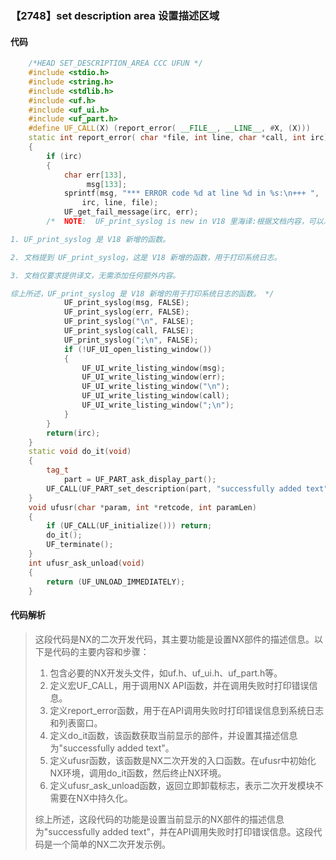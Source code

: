 ### 【2748】set description area 设置描述区域

#### 代码

```cpp
    /*HEAD SET_DESCRIPTION_AREA CCC UFUN */  
    #include <stdio.h>   
    #include <string.h>   
    #include <stdlib.h>   
    #include <uf.h>   
    #include <uf_ui.h>   
    #include <uf_part.h>   
    #define UF_CALL(X) (report_error( __FILE__, __LINE__, #X, (X)))  
    static int report_error( char *file, int line, char *call, int irc)  
    {  
        if (irc)  
        {  
            char err[133],  
                 msg[133];  
            sprintf(msg, "*** ERROR code %d at line %d in %s:\n+++ ",  
                irc, line, file);  
            UF_get_fail_message(irc, err);  
        /*  NOTE:  UF_print_syslog is new in V18 里海译:根据文档内容，可以总结如下：

1. UF_print_syslog 是 V18 新增的函数。

2. 文档提到 UF_print_syslog，这是 V18 新增的函数，用于打印系统日志。

3. 文档仅要求提供译文，无需添加任何额外内容。

综上所述，UF_print_syslog 是 V18 新增的用于打印系统日志的函数。 */  
            UF_print_syslog(msg, FALSE);  
            UF_print_syslog(err, FALSE);  
            UF_print_syslog("\n", FALSE);  
            UF_print_syslog(call, FALSE);  
            UF_print_syslog(";\n", FALSE);  
            if (!UF_UI_open_listing_window())  
            {  
                UF_UI_write_listing_window(msg);  
                UF_UI_write_listing_window(err);  
                UF_UI_write_listing_window("\n");  
                UF_UI_write_listing_window(call);  
                UF_UI_write_listing_window(";\n");  
            }  
        }  
        return(irc);  
    }  
    static void do_it(void)   
    {   
        tag_t   
            part = UF_PART_ask_display_part();   
        UF_CALL(UF_PART_set_description(part, "successfully added text"));   
    }   
    void ufusr(char *param, int *retcode, int paramLen)   
    {   
        if (UF_CALL(UF_initialize())) return;   
        do_it();   
        UF_terminate();   
    }   
    int ufusr_ask_unload(void)   
    {   
        return (UF_UNLOAD_IMMEDIATELY);   
    }

```

#### 代码解析

> 这段代码是NX的二次开发代码，其主要功能是设置NX部件的描述信息。以下是代码的主要内容和步骤：
>
> 1. 包含必要的NX开发头文件，如uf.h、uf_ui.h、uf_part.h等。
> 2. 定义宏UF_CALL，用于调用NX API函数，并在调用失败时打印错误信息。
> 3. 定义report_error函数，用于在API调用失败时打印错误信息到系统日志和列表窗口。
> 4. 定义do_it函数，该函数获取当前显示的部件，并设置其描述信息为"successfully added text"。
> 5. 定义ufusr函数，该函数是NX二次开发的入口函数。在ufusr中初始化NX环境，调用do_it函数，然后终止NX环境。
> 6. 定义ufusr_ask_unload函数，返回立即卸载标志，表示二次开发模块不需要在NX中持久化。
>
> 综上所述，这段代码的功能是设置当前显示的NX部件的描述信息为"successfully added text"，并在API调用失败时打印错误信息。这段代码是一个简单的NX二次开发示例。
>
